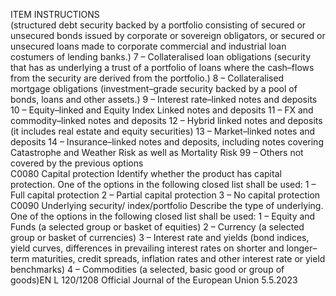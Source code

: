  
ITEM  INSTRUCTIONS  
(structured debt security backed by a portfolio consisting of secured or unsecured bonds 
issued by corporate or sovereign obligators, or secured or unsecured loans made to corporate 
commercial and industrial loan costumers of lending banks.) 
7 – Collateralised loan obligations 
(security that has as underlying a trust of a portfolio of loans where the cash–flows from the 
security are derived from the portfolio.) 
8 – Collateralised mortgage obligations 
(investment–grade security backed by a pool of bonds, loans and other assets.) 
9 – Interest rate–linked notes and deposits 
10 – Equity–linked and Equity Index Linked notes and deposits 
11 – FX and commodity–linked notes and deposits 
12 – Hybrid linked notes and deposits 
(it includes real estate and equity securities) 
13 – Market–linked notes and deposits 
14 – Insurance–linked notes and deposits, including notes covering Catastrophe and Weather 
Risk as well as Mortality Risk 
99 – Others not covered by the previous options  
C0080  Capital protection  Identify whether the product has capital protection. One of the options in the following 
closed list shall be used: 
1 – Full capital protection 
2 – Partial capital protection 
3 – No capital protection  
C0090  Underlying security/ 
index/portfolio  Describe the type of underlying. One of the options in the following closed list shall be used: 
1 – Equity and Funds (a selected group or basket of equities) 
2 – Currency (a selected group or basket of currencies) 
3 – Interest rate and yields (bond indices, yield curves, differences in prevailing interest rates 
on shorter and longer–term maturities, credit spreads, inflation rates and other interest rate 
or yield benchmarks) 
4 – Commodities (a selected, basic good or group of goods)EN  L 120/1208 Official Journal of the European Union 5.5.2023